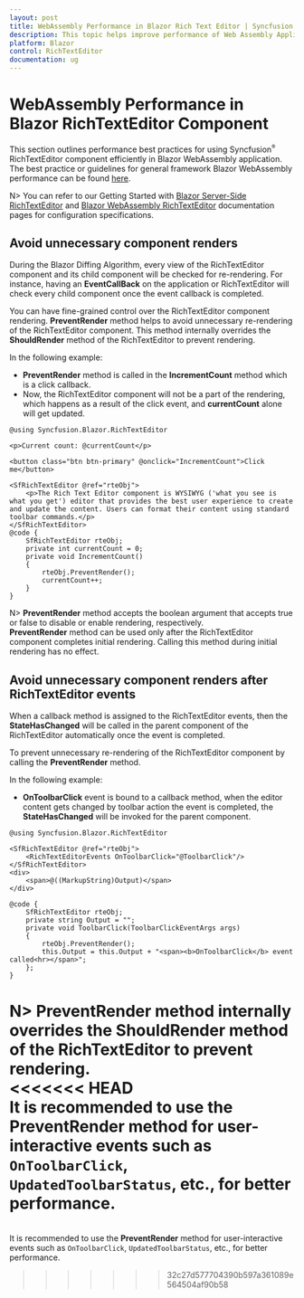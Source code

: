 ```yaml
---
layout: post
title: WebAssembly Performance in Blazor Rich Text Editor | Syncfusion
description: This topic helps improve performance of Web Assembly Application when using Syncfusion Blazor RichTextEditor components with some tips.
platform: Blazor
control: RichTextEditor
documentation: ug
---
```


# WebAssembly Performance in Blazor RichTextEditor Component

This section outlines performance best practices for using Syncfusion<sup style="font-size:70%">&reg;</sup> RichTextEditor component efficiently in Blazor WebAssembly application. The best practice or guidelines for general framework Blazor WebAssembly performance can be found [here](https://learn.microsoft.com/en-us/aspnet/core/blazor/performance?view=aspnetcore-7.0).

N> You can refer to our Getting Started with [Blazor Server-Side RichTextEditor](https://blazor.syncfusion.com/documentation/getting-started/blazor-server-side-visual-studio) and [Blazor WebAssembly RichTextEditor](https://blazor.syncfusion.com/documentation/rich-text-editor/how-to/blazor-web-assembly) documentation pages for configuration specifications.

## Avoid unnecessary component renders

During the Blazor Diffing Algorithm, every view of the RichTextEditor component and its child component will be checked for re-rendering. For instance, having an **EventCallBack** on the application or RichTextEditor will check every child component once the event callback is completed.

You can have fine-grained control over the RichTextEditor component rendering. **PreventRender** method helps to avoid unnecessary re-rendering of the RichTextEditor component. This method internally overrides the **ShouldRender** method of the RichTextEditor to prevent rendering.

In the following example:

* **PreventRender** method is called in the **IncrementCount** method which is a click callback.
* Now, the RichTextEditor component will not be a part of the rendering, which happens as a result of the click event, and **currentCount** alone will get updated.

```cshtml
@using Syncfusion.Blazor.RichTextEditor

<p>Current count: @currentCount</p>

<button class="btn btn-primary" @onclick="IncrementCount">Click me</button>

<SfRichTextEditor @ref="rteObj"> 
    <p>The Rich Text Editor component is WYSIWYG ('what you see is what you get') editor that provides the best user experience to create and update the content. Users can format their content using standard toolbar commands.</p> 
</SfRichTextEditor> 
@code {
    SfRichTextEditor rteObj;
    private int currentCount = 0;
    private void IncrementCount()
    {
        rteObj.PreventRender();
        currentCount++;
    }
}
```

N> **PreventRender** method accepts the boolean argument that accepts true or false to disable or enable rendering, respectively.
<br/> **PreventRender** method can be used only after the RichTextEditor component completes initial rendering. Calling this method during initial rendering has no effect.

## Avoid unnecessary component renders after RichTextEditor events

When a callback method is assigned to the RichTextEditor events, then the **StateHasChanged** will be called in the parent component of the RichTextEditor automatically once the event is completed.

To prevent unnecessary re-rendering of the RichTextEditor component by calling the **PreventRender** method.

In the following example:

* **OnToolbarClick** event is bound to a callback method, when the editor content gets changed by toolbar action the event is completed, the **StateHasChanged** will be invoked for the parent component.

```cshtml
@using Syncfusion.Blazor.RichTextEditor

<SfRichTextEditor @ref="rteObj">
    <RichTextEditorEvents OnToolbarClick="@ToolbarClick"/>
</SfRichTextEditor>
<div>
    <span>@((MarkupString)Output)</span>
</div>
    
@code {
    SfRichTextEditor rteObj;
    private string Output = "";
    private void ToolbarClick(ToolbarClickEventArgs args)
    {
        rteObj.PreventRender();
        this.Output = this.Output + "<span><b>OnToolbarClick</b> event called<hr></span>";
    };
}
```

N> **PreventRender** method internally overrides the **ShouldRender** method of the RichTextEditor to prevent rendering.  
<<<<<<< HEAD
<br/> It is recommended to use the **PreventRender** method for user-interactive events such as `OnToolbarClick`, `UpdatedToolbarStatus`, etc., for better performance.
=======
<br/> It is recommended to use the **PreventRender** method for user-interactive events such as `OnToolbarClick`, `UpdatedToolbarStatus`, etc., for better performance.
>>>>>>> 32c27d577704390b597a361089e564504af90b58
